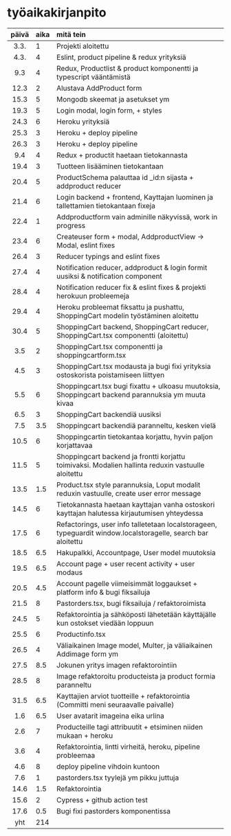 # työaikakirjanpito

| päivä | aika | mitä tein  |
| :----:|:-----| :-----|
| 3.3.  |  1   | Projekti aloitettu |
| 4.3.  |  4   | Eslint, product pipeline & redux yrityksiä |
| 9.3   |  4   | Redux, Productlist & product komponentti ja typescript vääntämistä |
| 12.3  |  2   | Alustava AddProduct form |
| 15.3  |  5   | Mongodb skeemat ja asetukset ym |
| 19.3  |  5   | Login modal, login form, + styles |
| 24.3  |  6   | Heroku yrityksiä |
| 25.3  |  3   | Heroku + deploy pipeline |
| 26.3  |  3   | Heroku + deploy pipeline |
| 9.4   |  4   | Redux + productit haetaan tietokannasta |
| 19.4  |  3   | Tuotteen lisääminen tietokantaan |
| 20.4  |  5   | ProductSchema palauttaa id _id:n sijasta + addproduct reducer |
| 21.4  |  6   | Login backend + frontend, Kayttajan luominen ja tallettamien tietokantaan fixeja |
| 22.4  |  1   | Addproductform vain adminille näkyvissä, work in progress |
| 23.4  |  6   | Createuser form + modal, AddproductView -> Modal, eslint fixes | 
| 26.4  |  3   | Reducer typings and eslint fixes |
| 27.4  |  4   | Notification reducer, addproduct & login formit uusiksi & notification component |
| 28.4  |  4   | Notification reducer fix & eslint fixes & projekti herokuun probleemeja |
| 29.4  |  4   | Heroku probleemat fiksattu ja pushattu, ShoppingCart modelin työstäminen aloitettu |
| 30.4  |  5   | ShoppingCart backend, ShoppingCart reducer, ShoppingCart.tsx componentti (aloitettu) |
| 3.5   |  2   | ShoppingCart.tsx componentti ja shoppingcartform.tsx |
| 4.5   |  3   | ShoppingCart.tsx modausta ja bugi fixi yrityksia ostoskorista poistamiseen liittyen |
| 5.5   |  6   | Shoppingcart.tsx bugi fixattu + ulkoasu muutoksia, Shoppingcart backend parannuksia ym muuta kivaa |
| 6.5   |  3   | ShoppingCart backendiä uusiksi |
| 7.5   |  3.5 | Shoppingcart backendiä paranneltu, kesken vielä |
| 10.5  |  6   | Shoppingcartin tietokantaa korjattu, hyvin paljon korjattavaa |
| 11.5  |  5   | Shoppingcart backend ja frontti korjattu toimivaksi. Modalien hallinta reduxin vastuulle aloitettu |
| 13.5  |  1.5 | Product.tsx style parannuksia, Loput modalit reduxin vastuulle, create user error message |
| 14.5  |  6   | Tietokannasta haetaan kayttajan vanha ostoskori kayttajan halutessa kirjautumisen yhteydessa |
| 17.5  |  6   | Refactorings, user info talletetaan localstorageen, typeguardit window.localstoragelle, search bar aloitettu |
| 18.5  |  6.5 | Hakupalkki, Accountpage, User model muutoksia |
| 19.5  |  6.5 | Account page + user recent activity + user modaus |
| 20.5  |  4.5 | Account pagelle viimeisimmät loggaukset + platform info & bugi fiksailuja |
| 21.5  |  8   | Pastorders.tsx, bugi fiksailuja / refaktoroimista |
| 24.5  |  5   | Refaktorointia ja sähköposti lähetetään käyttäjälle kun ostokset viedään loppuun |
| 25.5  |  6   | Productinfo.tsx |
| 26.5  |  4   | Väliaikainen Image model, Multer, ja väliaikainen Addimage form ym |
| 27.5  |  8.5 | Jokunen yritys imagen refaktorointiin |
| 28.5  |  8   | Image refaktoroitu producteista ja product formia paranneltu |
| 31.5  |  6.5 | Kayttajien arviot tuotteille + refaktorointia (Committi meni seuraavalle paivalle) |
| 1.6   |  6.5 | User avatarit imageina eika urlina |
| 2.6   |  7   | Producteille tagi attribuutit + etsiminen niiden mukaan + heroku |
| 3.6   |  4   | Refaktorointia, lintti virheitä, heroku, pipeline probleemaa |
| 4.6   |  8   | deploy pipeline vihdoin kuntoon
| 7.6   |  1   | pastorders.tsx tyylejä ym pikku juttuja |
| 14.6  |  1.5 | Refaktorointia |
| 15.6  |  2   | Cypress + github action test |
| 17.6  |  0.5 | Bugi fixi pastorders komponentissa |
| yht   | 214  | | 
